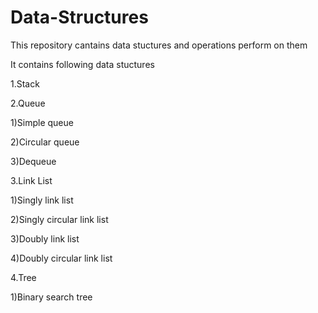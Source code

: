# Data-Structures
This repository cantains data stuctures and operations perform on them

It contains following data stuctures

1.Stack

2.Queue
  
  1)Simple queue
        
  2)Circular queue  
        
  3)Dequeue 
 
3.Link List

  1)Singly link list  
        
  2)Singly circular link list 
       
  3)Doubly link list  
        
  4)Doubly circular link list 
        
4.Tree

  1)Binary search tree  
  
